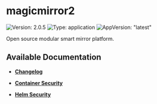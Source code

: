 # magicmirror2

![Version: 2.0.5](https://img.shields.io/badge/Version-2.0.5-informational?style=flat-square) ![Type: application](https://img.shields.io/badge/Type-application-informational?style=flat-square) ![AppVersion: "latest"](https://img.shields.io/badge/AppVersion-"latest"-informational?style=flat-square)

Open source modular smart mirror platform.

## Available Documentation

- [**Changelog**](CHANGELOG)

- [**Container Security**](container-security)

- [**Helm Security**](helm-security)

